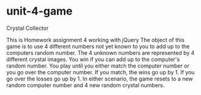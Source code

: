# unit-4-game
Crystal Collector

This is Homework assignment 4 working with jQuery
The object of this game is to use 4 different numbers not yet known to you to add up to the computers random number.
The 4 unknown numbers are represented by 4 different crystal images.
You win if you can add up to the computer's random number.
You play until you either match the computer number or you go over the computer number.
If you match, the wins go up by 1.
If you go over the losses go up by 1.
In either scenario, the game resets to a new random computer number and
4 new random crystal numbers.

